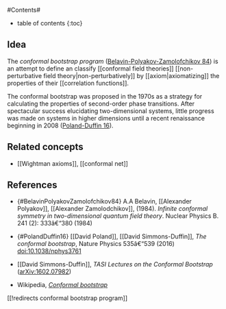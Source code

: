 
#Contents#
* table of contents
{:toc}

## Idea

The _conformal bootstrap program_ ([Belavin-Polyakov-Zamolofchikov 84](#BelavinPolyakovZamolofchikov84)) is an attempt to define an classify [[conformal field theories]] [[non-perturbative field theory|non-perturbatively]] by [[axiom|axiomatizing]] the properties of their [[correlation functions]].


The conformal bootstrap was proposed in the 1970s as a strategy for calculating the properties of second-order phase transitions. After spectacular success elucidating two-dimensional systems, little progress was made on systems in higher dimensions until a recent renaissance beginning in 2008 ([Poland-Duffin 16](#PolandDuffin16)). 

## Related concepts

* [[Wightman axioms]], [[conformal net]]

## References

*  {#BelavinPolyakovZamolofchikov84} A.A Belavin, [[Alexander Polyakov]], [[Alexander Zamolodchikov]],  (1984). _Infinite conformal symmetry in two-dimensional quantum field theory_. Nuclear Physics B. 241 (2): 333â€“380 (1984)

* {#PolandDuffin16} [[David Poland]], [[David Simmons-Duffin]], _The conformal bootstrap_, Nature Physics 535â€“539 (2016) [doi:10.1038/nphys3761](http://www.nature.com.edgesuite.net/nphys/journal/v12/n6/full/nphys3761.html)

* [[David Simmons-Duffin]], _TASI Lectures on the Conformal Bootstrap_ ([arXiv:1602.07982](https://arxiv.org/abs/1602.07982))

* Wikipedia, _[Conformal bootstrap](https://en.wikipedia.org/wiki/Conformal_bootstrap)_

[[!redirects conformal bootstrap program]]